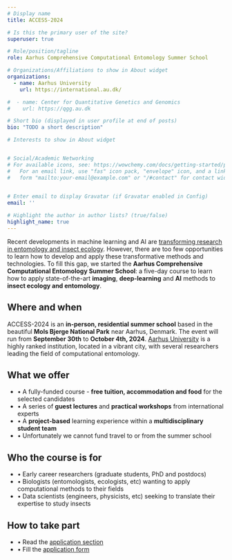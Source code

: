 ```yaml
---
# Display name
title: ACCESS-2024

# Is this the primary user of the site?
superuser: true

# Role/position/tagline
role: Aarhus Comprehensive Computational Entomology Summer School

# Organizations/Affiliations to show in About widget
organizations:
  - name: Aarhus University
    url: https://international.au.dk/

#  - name: Center for Quantitative Genetics and Genomics
#    url: https://qgg.au.dk

# Short bio (displayed in user profile at end of posts)
bio: "TODO a short description"

# Interests to show in About widget


# Social/Academic Networking
# For available icons, see: https://wowchemy.com/docs/getting-started/page-builder/#icons
#   For an email link, use "fas" icon pack, "envelope" icon, and a link in the
#   form "mailto:your-email@example.com" or "/#contact" for contact widget.

  
# Enter email to display Gravatar (if Gravatar enabled in Config)
email: ''

# Highlight the author in author lists? (true/false)
highlight_name: true
---
```

Recent developments in machine learning and AI are [transforming research in entomology and insect ecology](https://www.pnas.org/doi/10.1073/pnas.2002545117). However, there are too few opportunities to learn how to develop and apply these transformative methods and technologies.
To fill this gap, we started the **Aarhus  Comprehensive Computational Entomology Summer School**: a five-day course to learn how to apply state-of-the-art **imaging**, **deep-learning** and **AI** methods to **insect ecology and entomology**.

## Where and when
ACCESS-2024 is an **in-person, residential summer school** based in the beautiful **Mols Bjerge National Park** near Aarhus, Denmark. The event will run from **September 30th** to **October 4th, 2024**. [Aarhus University](https://international.au.dk/) is a highly ranked institution, located in a vibrant city, with several researchers leading the field of computational entomology.

## What we offer
* • A fully-funded course - **free tuition, accommodation and food** for the selected candidates
* • A series of **guest lectures** and **practical workshops** from international experts
* • A **project-based** learning experience within a **multidisciplinary student team**
* • Unfortunately we cannot fund travel to or from the summer school

## Who the course is for
* • Early career researchers (graduate students, PhD and postdocs)
* • Biologists (entomologists, ecologists, etc) wanting to apply computational methods to their fields
* • Data scientists (engineers, physicists, etc) seeking to translate their expertise to study insects

## How to take part
* • Read the [application section](#application)
* • Fill the [application form](https://forms.gle/5nepSFsC4tcBWbG88)
